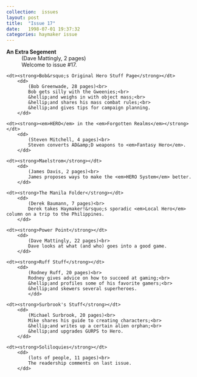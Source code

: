 ```yaml
---
collection:  issues
layout: post
title:  "Issue 17"
date:   1998-07-01 19:37:32
categories: haymaker issue
---
```


<dl>
	<dt><strong>An Extra Segement</strong></dt>
		<dd>
		 	(Dave Mattingly, 2 pages)<br>
			Welcome to issue #17.
		</dd>

	<dt><strong>Bob&rsquo;s Original Hero Stuff Page</strong></dt>
		<dd>
		 	(Bob Greenwade, 28 pages)<br>
			Bob gets silly with the Gweenies;<br>
			&hellip;and weighs in with object mass;<br>
			&hellip;and shares his mass combat rules;<br>
			&hellip;and gives tips for campaign planning.
		</dd>
			
	<dt><strong><em>HERO</em> in the <em>Forgotten Realms</em></strong></dt>
		<dd>
		 	(Steven Mitchell, 4 pages)<br>
			Steven converts AD&amp;D weapons to <em>Fantasy Hero</em>.
		</dd>
		
	<dt><strong>Maelstrom</strong></dt>
		<dd>
		 	(James Davis, 2 pages)<br>
			James proposes ways to make the <em>HERO System</em> better.
		</dd>
	
	<dt><strong>The Manila Folder</strong></dt>
		<dd>
		 	(Derek Baumann, 7 pages)<br>
			Derek takes Haymaker!&rsquo;s sporadic <em>Local Hero</em> column on a trip to the Philippines.
		</dd>
		
	<dt><strong>Power Point</strong></dt>
		<dd>
		 	(Dave Mattingly, 22 pages)<br>
			Dave looks at what (and who) goes into a good game.
		</dd>
	
	<dt><strong>Ruff Stuff</strong></dt>
		<dd>
		 	(Rodney Ruff, 20 pages)<br>
			Rodney gives advice on how to succeed at gaming;<br>
			&hellip;and profiles some of his favorite gamers;<br>
			&hellip;and skewers several superheroes.
			</dd>
			
	<dt><strong>Surbrook's Stuff</strong></dt>
		<dd>
		 	(Michael Surbrook, 20 pages)<br>
			Mike shares his guide to creating characters;<br>
			&hellip;and writes up a certain alien orphan;<br>
			&hellip;and upgrades GURPS to Hero.
		</dd>

	<dt><strong>Soliloquies</strong></dt>
		<dd>
		 	(lots of people, 11 pages)<br>
			The readership comments on last issue.
		</dd>
</dl>
